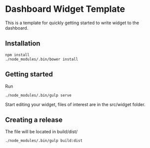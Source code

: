 # Dashboard Widget Template

This is a template for quickly getting started to write widget to the dashboard.

## Installation

	npm install
	./node_modules/.bin/bower install

## Getting started

Run

	./node_modules/.bin/gulp serve

Start editing your widget, files of interest are in the src/widget folder.

## Creating a release

The file will be located in build/dist/

	./node_modules/.bin/gulp build:dist
